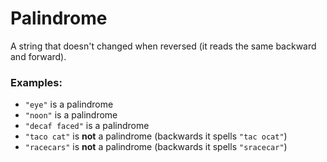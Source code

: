 # Palindrome

A string that doesn't changed when reversed (it reads the same backward and forward).

### Examples:

- `"eye"` is a palindrome
- `"noon"` is a palindrome
- `"decaf faced"` is a palindrome
- `"taco cat"` is **not** a palindrome (backwards it spells `"tac ocat"`)
- `"racecars"` is **not** a palindrome (backwards it spells `"sracecar"`)
